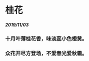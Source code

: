 <style>
  .page-header>a{display:none;}
  .site-footer{display:none;}
</style>
# 桂花
##### 2019/11/03
### 十月叶薄桂花香，味淡蕊小色橙黄。
### 众花开尽方登场，不爱春光爱秋霜。
